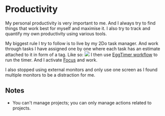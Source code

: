 # Productivity
My personal productivity is very important to me. And I always try to find things that work best for myself and maximise it. I also try to track and quantify my own productivity using various tools.

My biggest rule I try to follow is to live by my 2Do task manager. And work through tasks I have assigned one by one where each task has an estimate attached to it in form of a tag. Like so:
![](https://i.imgur.com/YUfs9TR.png)
I then use [EggTimer workflow](https://www.alfredforum.com/topic/275-eggtimer-v2-updated-to-20-final/?tab=comments#comment-1117) to run the timer. And I activate [Focus](https://heyfocus.com) and work.

I also stopped using external monitors and only use one screen as I found multiple monitors to be a distraction for me.

## Notes
- You can't manage projects; you can only manage actions related to projects.